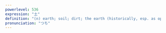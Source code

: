 ```yaml
---
powerlevel: 536
expression: "土"
definition: "(n) earth; soil; dirt; the earth (historically, esp. as opposed to the heavens); the ground; the land; low-quality torinoko-gami (containing mud); (period of) refraining from construction in the direction of the god of the earth (in On'youdou); (P)"
pronunciation: "つち"
---
```

